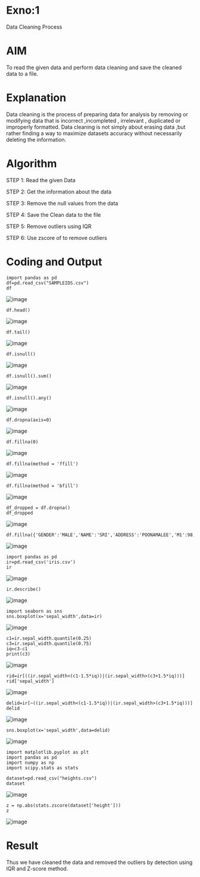 # Exno:1
Data Cleaning Process  

# AIM
To read the given data and perform data cleaning and save the cleaned data to a file.

# Explanation
Data cleaning is the process of preparing data for analysis by removing or modifying data that is incorrect ,incompleted , irrelevant , duplicated or improperly formatted. Data cleaning is not simply about erasing data ,but rather finding a way to maximize datasets accuracy without necessarily deleting the information.

# Algorithm
STEP 1: Read the given Data

STEP 2: Get the information about the data

STEP 3: Remove the null values from the data

STEP 4: Save the Clean data to the file

STEP 5: Remove outliers using IQR

STEP 6: Use zscore of to remove outliers

# Coding and Output
```
import pandas as pd
df=pd.read_csv("SAMPLEIDS.csv")
df
```
![image](https://github.com/user-attachments/assets/e7f408be-e86a-4e97-b59d-7b9af05e7c38)

```
df.head()
```
![image](https://github.com/user-attachments/assets/76afc721-93aa-451e-8e8f-47c842a0ccf4)

```
df.tail()
```
![image](https://github.com/user-attachments/assets/bef7b4a2-6740-467d-ac7c-deec843af88d)


```
df.isnull()
```
![image](https://github.com/user-attachments/assets/8a436e9c-0296-465e-b87c-b99c6a44f567)

```
df.isnull().sum()
```
![image](https://github.com/user-attachments/assets/c6efead1-f5c2-4c9c-9b90-9a8344b70cb1)

```
df.isnull().any()
```
![image](https://github.com/user-attachments/assets/66dabfa6-bc38-4f03-ae4f-3af2de99fb81)

```
df.dropna(axis=0)
```
![image](https://github.com/user-attachments/assets/70b64f4e-cbb1-4dfc-bae6-b0ceb1ef0eaa)

```
df.fillna(0)
```
![image](https://github.com/user-attachments/assets/9a97d21d-6aed-4dbf-a97a-2c264b460509)

```
df.fillna(method = 'ffill')
```
![image](https://github.com/user-attachments/assets/bdc94f74-10e2-4c11-844a-cf4119c3b69b)

```
df.fillna(method = 'bfill')
```
![image](https://github.com/user-attachments/assets/9c5d456b-3c84-4da4-bb16-17d89f0c6e44)

```
df_dropped = df.dropna()
df_dropped
```
![image](https://github.com/user-attachments/assets/26e95107-fd13-4daf-85fc-582775a834ec)

```
df.fillna({'GENDER':'MALE','NAME':'SRI','ADDRESS':'POONAMALEE','M1':98,'M2':87,'M3':76,'M4':92,'TOTAL':305,'AVG':89.999999})
```
![image](https://github.com/user-attachments/assets/6ef06c75-247a-4be1-977d-de3720e22c37)

```
import pandas as pd
ir=pd.read_csv('iris.csv')
ir
```
![image](https://github.com/user-attachments/assets/5acccbbd-c05b-44c5-b6ce-f711ba32397b)

```
ir.describe()
```
![image](https://github.com/user-attachments/assets/fbe17407-c3cc-4111-a027-6cbdd7e86908)

```
import seaborn as sns
sns.boxplot(x='sepal_width',data=ir)
```
![image](https://github.com/user-attachments/assets/7195a1cb-a28d-40f3-99ce-29856429040c)

```
c1=ir.sepal_width.quantile(0.25)
c3=ir.sepal_width.quantile(0.75)
iq=c3-c1
print(c3)
```
![image](https://github.com/user-attachments/assets/79e60c90-7d98-4528-952d-fbd825ff56bc)

```
rid=ir[((ir.sepal_width<(c1-1.5*iq))|(ir.sepal_width>(c3+1.5*iq)))]
rid['sepal_width']
```
![image](https://github.com/user-attachments/assets/302756ef-645f-444e-80d7-963a21607473)

```
delid=ir[~((ir.sepal_width<(c1-1.5*iq))|(ir.sepal_width>(c3+1.5*iq)))]
delid
```
![image](https://github.com/user-attachments/assets/fcc9e349-ab55-4537-a1c5-31f8c65268c4)

```
sns.boxplot(x='sepal_width',data=delid)
```
![image](https://github.com/user-attachments/assets/bfa57004-fa0f-43bd-a94d-241400119cf4)

```
import matplotlib.pyplot as plt
import pandas as pd
import numpy as np
import scipy.stats as stats
```
```
dataset=pd.read_csv("heights.csv")
dataset
```
![image](https://github.com/user-attachments/assets/7ea9c89f-f83a-4e0f-9305-24f122d1b53b)

```
z = np.abs(stats.zscore(dataset['height']))
z
```

![image](https://github.com/user-attachments/assets/d27b566c-e3fd-4ff8-bea6-67ed32510fb0)



# Result
Thus we have cleaned the data and removed the outliers by detection using IQR and Z-score method.
